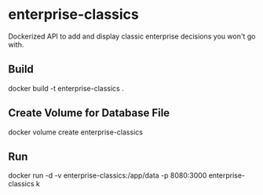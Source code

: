 # enterprise-classics
Dockerized API to add and display classic enterprise decisions you won't go with.


## Build
docker build -t enterprise-classics .

## Create Volume for Database File
docker volume create enterprise-classics

## Run
docker run -d -v enterprise-classics:/app/data -p 8080:3000 enterprise-classics
k